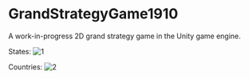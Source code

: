# GrandStrategyGame1910
 A work-in-progress 2D grand strategy game in the Unity game engine.

 States:
 ![1](https://github.com/user-attachments/assets/3b183f31-6456-4fbb-9602-8a0a4a3b6abd)

 Countries:
 ![2](https://github.com/user-attachments/assets/f4a6c16b-1a21-4389-8b0c-353163dbb38b)
